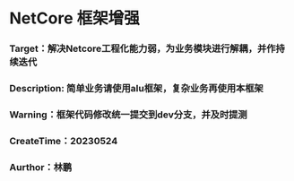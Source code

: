 ﻿# NetCore 框架增强
### Target：解决Netcore工程化能力弱，为业务模块进行解耦，并作持续迭代
### Description: 简单业务请使用alu框架，复杂业务再使用本框架
### Warning：框架代码修改统一提交到dev分支，并及时提测
### CreateTime：20230524
### Aurthor：林鹏
